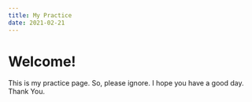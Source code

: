 ```yaml
---
title: My Practice
date: 2021-02-21
---
```



# Welcome!
This is my practice page. So, please ignore. I hope you have a good day.
Thank You.
